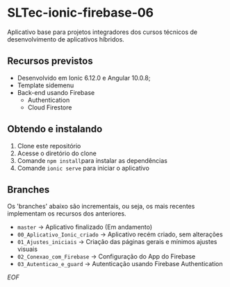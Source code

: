 # SLTec-ionic-firebase-06
Aplicativo base para projetos integradores dos cursos técnicos de desenvolvimento de aplicativos híbridos.
## Recursos previstos
 - Desenvolvido em Ionic 6.12.0 e Angular 10.0.8;
 - Template sidemenu
 - Back-end usando Firebase
	 - Authentication
	 - Cloud Firestore

## Obtendo e instalando
 1. Clone este repositório
 2. Acesse o diretório do clone
 3. Comande `npm install`para instalar as dependências
 4. Comande `ionic serve` para iniciar o aplicativo

## Branches
Os 'branches' abaixo são incrementais, ou seja, os mais recentes implementam os recursos dos anteriores.
- `master` &rarr; Aplicativo finalizado (Em andamento)
- `00_Aplicativo_Ionic_criado` &rarr; Aplicativo recém criado, sem alterações
- `01_Ajustes_iniciais` &rarr; Criação das páginas gerais e mínimos ajustes visuais
- `02_Conexao_com_Firebase` &rarr; Configuração do App do Firebase
- `03_Autenticao_e_guard` &rarr; Autenticação usando Firebase Authentication

*EOF*
